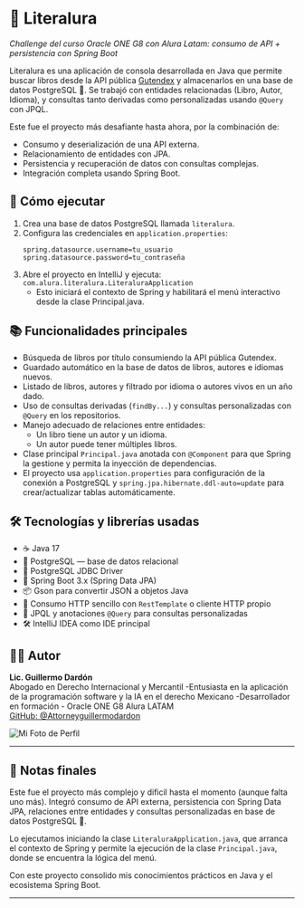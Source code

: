 # 📘 Literalura

_Challenge del curso Oracle ONE G8 con Alura Latam: consumo de API + persistencia con Spring Boot_

Literalura es una aplicación de consola desarrollada en Java que permite buscar libros desde la API pública [Gutendex](https://gutendex.com/) y almacenarlos en una base de datos PostgreSQL 🐘. Se trabajó con entidades relacionadas (Libro, Autor, Idioma), y consultas tanto derivadas como personalizadas usando `@Query` con JPQL.

Este fue el proyecto más desafiante hasta ahora, por la combinación de:

- Consumo y deserialización de una API externa.
- Relacionamiento de entidades con JPA.
- Persistencia y recuperación de datos con consultas complejas.
- Integración completa usando Spring Boot.

## 🚀 Cómo ejecutar

1. Crea una base de datos PostgreSQL llamada `literalura`.
2. Configura las credenciales en `application.properties`:
   ```properties
   spring.datasource.username=tu_usuario
   spring.datasource.password=tu_contraseña
3. Abre el proyecto en IntelliJ y ejecuta:
   `com.alura.literalura.LiteraluraApplication`
   - Esto iniciará el contexto de Spring y habilitará el menú interactivo desde la clase Principal.java.

## 📚 Funcionalidades principales

- Búsqueda de libros por título consumiendo la API pública Gutendex.
- Guardado automático en la base de datos de libros, autores e idiomas nuevos.
- Listado de libros, autores y filtrado por idioma o autores vivos en un año dado.
- Uso de consultas derivadas (`findBy...`) y consultas personalizadas con `@Query` en los repositorios.
- Manejo adecuado de relaciones entre entidades:  
  - Un libro tiene un autor y un idioma.  
  - Un autor puede tener múltiples libros.  
- Clase principal `Principal.java` anotada con `@Component` para que Spring la gestione y permita la inyección de dependencias.
- El proyecto usa `application.properties` para configuración de la conexión a PostgreSQL y `spring.jpa.hibernate.ddl-auto=update` para crear/actualizar tablas automáticamente.

## 🛠️ Tecnologías y librerías usadas

- ☕ Java 17
- 🐘 PostgreSQL — base de datos relacional
- 🐘 PostgreSQL JDBC Driver
- 🐼 Spring Boot 3.x (Spring Data JPA)
- 📦 Gson para convertir JSON a objetos Java
- 📡 Consumo HTTP sencillo con `RestTemplate` o cliente HTTP propio
- 🧪 JPQL y anotaciones `@Query` para consultas personalizadas
- 🛠️ IntelliJ IDEA como IDE principal
## 🧑‍💻 Autor

**Lic. Guillermo Dardón**  
Abogado en Derecho Internacional y Mercantil 
-Entusiasta en la aplicación de la programación software y la IA en el derecho Mexicano 
-Desarrollador en formación - Oracle ONE G8 Alura LATAM  
[GitHub: @Attorneyguillermodardon](https://github.com/Attorneyguillermodardon)

![Mi Foto de Perfil](https://avatars.githubusercontent.com/u/196573116?s=400&u=ddd3ae9a0263d494b7ecb6b0db3dfed8ce292dee&v=4)

---

## 📌 Notas finales

Este fue el proyecto más complejo y dificil hasta el momento (aunque falta uno más). Integró consumo de API externa, persistencia con Spring Data JPA, relaciones entre entidades y consultas personalizadas en base de datos PostgreSQL 🐘.

Lo ejecutamos iniciando la clase `LiteraluraApplication.java`, que arranca el contexto de Spring y permite la ejecución de la clase `Principal.java`, donde se encuentra la lógica del menú.

Con este proyecto consolido mis conocimientos prácticos en Java y el ecosistema Spring Boot.

---

